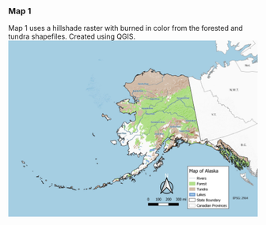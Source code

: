 ### Map 1

Map 1 uses a hillshade raster with burned in color from the forested and tundra shapefiles.
Created using QGIS.
<img src="/images/Map1.jpg?raw=true"/>

